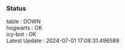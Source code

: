 ### Status


table : DOWN  
hogwarts : OK  
icy-bot : OK  
Latest Update : 2024-07-01 17:08:31.496589

